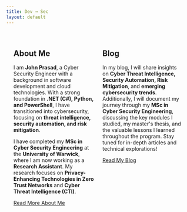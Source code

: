 ```yaml
---
title: Dev → Sec
layout: default
---
```


<div class="content-container">
  <div class="content-box">
    <h2>About Me</h2>
    <p>I am <strong>John Prasad</strong>, a Cyber Security Engineer with a background in software development and cloud technologies. With a strong foundation in <strong>.NET (C#), Python, and PowerShell</strong>, I have transitioned into cybersecurity, focusing on <strong>threat intelligence, security automation, and risk mitigation</strong>.</p>
    <p>I have completed my <strong>MSc in Cyber Security Engineering</strong> at the <strong>University of Warwick</strong>, where I am now working as a <strong>Research Assistant</strong>. My research focuses on <strong>Privacy-Enhancing Technologies in Zero Trust Networks</strong> and <strong>Cyber Threat Intelligence (CTI)</strong>.</p>
    <p><a href="./about">Read More About Me</a></p>
  </div>
  
  <div class="content-box">
    <h2>Blog</h2>
    <p>In my blog, I will share insights on <strong>Cyber Threat Intelligence, Security Automation, Risk Mitigation</strong>, and <strong>emerging cybersecurity trends</strong>. Additionally, I will document my journey through my <strong>MSc in Cyber Security Engineering</strong>, discussing the key modules I studied, my master's thesis, and the valuable lessons I learned throughout the program. Stay tuned for in-depth articles and technical explorations!</p>
    <p><a href="./blog">Read My Blog</a></p>
  </div>

</div>

<style>
  .content-container {
      display: flex;
      justify-content: space-between;
      gap: 20px;
      max-width: 1200px;
      margin: auto;
      padding: 20px;
  }

  .content-box {
      width: 48%;
  }

  /* Stack into one column on mobile */
  @media (max-width: 768px) {
      .content-container {
          flex-direction: column;
      }

      .content-box {
          width: 100%;
      }
  }
</style>
